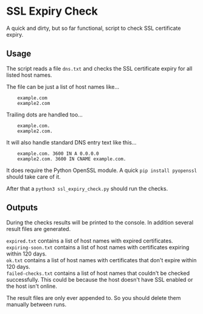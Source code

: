 # SSL Expiry Check

A quick and dirty, but so far functional, script to check SSL certificate expiry.

## Usage

The script reads a file `dns.txt` and checks the SSL certificate expiry for all
listed host names.

The file can be just a list of host names like...
```
    example.com
    example2.com
```

Trailing dots are handled too...
```
    example.com.
    example2.com.
```

It will also handle standard DNS entry text like this...
```
    example.com. 3600 IN A 0.0.0.0
    example2.com. 3600 IN CNAME example.com.
```

It does require the Python OpenSSL module. A quick `pip install pyopenssl`
should take care of it.

After that a `python3 ssl_expiry_check.py` should run the checks.

## Outputs

During the checks results will be printed to the console. In addition several
result files are generated.

`expired.txt` contains a list of host names with expired certificates.  
`expiring-soon.txt` contains a list of host names with certificates expiring
within 120 days.  
`ok.txt` contains a list of host names with certificates that don't expire
within 120 days.  
`failed-checks.txt` contains a list of host names that couldn't be checked
successfully. This could be because the host doesn't have SSL enabled or the
host isn't online.

The result files are only ever appended to. So you should delete them manually
between runs.
